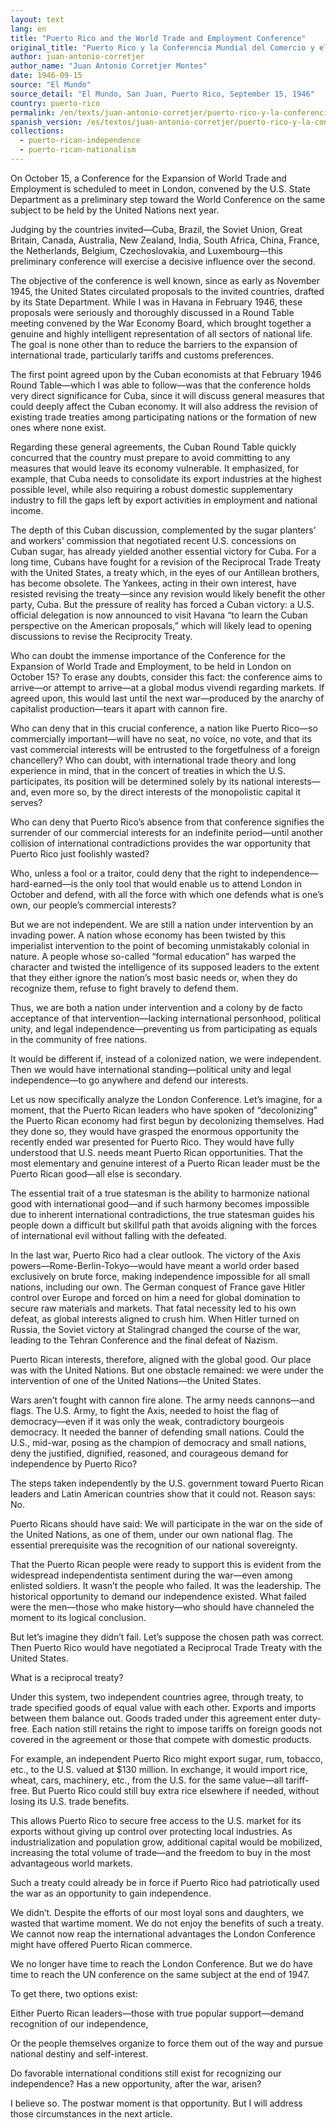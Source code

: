 ```yaml
---
layout: text
lang: en
title: "Puerto Rico and the World Trade and Employment Conference"
original_title: "Puerto Rico y la Conferencia Mundial del Comercio y el Empleo"
author: juan-antonio-corretjer
author_name: "Juan Antonio Corretjer Montes"
date: 1946-09-15
source: "El Mundo"
source_detail: "El Mundo, San Juan, Puerto Rico, September 15, 1946"
country: puerto-rico
permalink: /en/texts/juan-antonio-corretjer/puerto-rico-y-la-conferencia-mundial-del-comercio-y-el-empleo
spanish_version: /es/textos/juan-antonio-corretjer/puerto-rico-y-la-conferencia-mundial-del-comercio-y-el-empleo
collections:
  - puerto-rican-independence
  - puerto-rican-nationalism
---
```


On October 15, a Conference for the Expansion of World Trade and Employment is scheduled to meet in London, convened by the U.S. State Department as a preliminary step toward the World Conference on the same subject to be held by the United Nations next year.

Judging by the countries invited—Cuba, Brazil, the Soviet Union, Great Britain, Canada, Australia, New Zealand, India, South Africa, China, France, the Netherlands, Belgium, Czechoslovakia, and Luxembourg—this preliminary conference will exercise a decisive influence over the second.

The objective of the conference is well known, since as early as November 1945, the United States circulated proposals to the invited countries, drafted by its State Department. While I was in Havana in February 1946, these proposals were seriously and thoroughly discussed in a Round Table meeting convened by the War Economy Board, which brought together a genuine and highly intelligent representation of all sectors of national life. The goal is none other than to reduce the barriers to the expansion of international trade, particularly tariffs and customs preferences.

The first point agreed upon by the Cuban economists at that February 1946 Round Table—which I was able to follow—was that the conference holds very direct significance for Cuba, since it will discuss general measures that could deeply affect the Cuban economy. It will also address the revision of existing trade treaties among participating nations or the formation of new ones where none exist.

Regarding these general agreements, the Cuban Round Table quickly concurred that the country must prepare to avoid committing to any measures that would leave its economy vulnerable. It emphasized, for example, that Cuba needs to consolidate its export industries at the highest possible level, while also requiring a robust domestic supplementary industry to fill the gaps left by export activities in employment and national income.

The depth of this Cuban discussion, complemented by the sugar planters’ and workers’ commission that negotiated recent U.S. concessions on Cuban sugar, has already yielded another essential victory for Cuba. For a long time, Cubans have fought for a revision of the Reciprocal Trade Treaty with the United States, a treaty which, in the eyes of our Antillean brothers, has become obsolete. The Yankees, acting in their own interest, have resisted revising the treaty—since any revision would likely benefit the other party, Cuba. But the pressure of reality has forced a Cuban victory: a U.S. official delegation is now announced to visit Havana “to learn the Cuban perspective on the American proposals,” which will likely lead to opening discussions to revise the Reciprocity Treaty.

Who can doubt the immense importance of the Conference for the Expansion of World Trade and Employment, to be held in London on October 15? To erase any doubts, consider this fact: the conference aims to arrive—or attempt to arrive—at a global modus vivendi regarding markets. If agreed upon, this would last until the next war—produced by the anarchy of capitalist production—tears it apart with cannon fire.

Who can deny that in this crucial conference, a nation like Puerto Rico—so commercially important—will have no seat, no voice, no vote, and that its vast commercial interests will be entrusted to the forgetfulness of a foreign chancellery? Who can doubt, with international trade theory and long experience in mind, that in the concert of treaties in which the U.S. participates, its position will be determined solely by its national interests—and, even more so, by the direct interests of the monopolistic capital it serves?

Who can deny that Puerto Rico’s absence from that conference signifies the surrender of our commercial interests for an indefinite period—until another collision of international contradictions provides the war opportunity that Puerto Rico just foolishly wasted?

Who, unless a fool or a traitor, could deny that the right to independence—hard-earned—is the only tool that would enable us to attend London in October and defend, with all the force with which one defends what is one’s own, our people’s commercial interests?

But we are not independent. We are still a nation under intervention by an invading power. A nation whose economy has been twisted by this imperialist intervention to the point of becoming unmistakably colonial in nature. A people whose so-called “formal education” has warped the character and twisted the intelligence of its supposed leaders to the extent that they either ignore the nation’s most basic needs or, when they do recognize them, refuse to fight bravely to defend them.

Thus, we are both a nation under intervention and a colony by de facto acceptance of that intervention—lacking international personhood, political unity, and legal independence—preventing us from participating as equals in the community of free nations.

It would be different if, instead of a colonized nation, we were independent. Then we would have international standing—political unity and legal independence—to go anywhere and defend our interests.

Let us now specifically analyze the London Conference. Let’s imagine, for a moment, that the Puerto Rican leaders who have spoken of “decolonizing” the Puerto Rican economy had first begun by decolonizing themselves. Had they done so, they would have grasped the enormous opportunity the recently ended war presented for Puerto Rico. They would have fully understood that U.S. needs meant Puerto Rican opportunities. That the most elementary and genuine interest of a Puerto Rican leader must be the Puerto Rican good—all else is secondary.

The essential trait of a true statesman is the ability to harmonize national good with international good—and if such harmony becomes impossible due to inherent international contradictions, the true statesman guides his people down a difficult but skillful path that avoids aligning with the forces of international evil without falling with the defeated.

In the last war, Puerto Rico had a clear outlook. The victory of the Axis powers—Rome-Berlin-Tokyo—would have meant a world order based exclusively on brute force, making independence impossible for all small nations, including our own. The German conquest of France gave Hitler control over Europe and forced on him a need for global domination to secure raw materials and markets. That fatal necessity led to his own defeat, as global interests aligned to crush him. When Hitler turned on Russia, the Soviet victory at Stalingrad changed the course of the war, leading to the Tehran Conference and the final defeat of Nazism.

Puerto Rican interests, therefore, aligned with the global good. Our place was with the United Nations. But one obstacle remained: we were under the intervention of one of the United Nations—the United States.

Wars aren’t fought with cannon fire alone. The army needs cannons—and flags. The U.S. Army, to fight the Axis, needed to hoist the flag of democracy—even if it was only the weak, contradictory bourgeois democracy. It needed the banner of defending small nations. Could the U.S., mid-war, posing as the champion of democracy and small nations, deny the justified, dignified, reasoned, and courageous demand for independence by Puerto Rico?

The steps taken independently by the U.S. government toward Puerto Rican leaders and Latin American countries show that it could not. Reason says: No.

Puerto Ricans should have said: We will participate in the war on the side of the United Nations, as one of them, under our own national flag. The essential prerequisite was the recognition of our national sovereignty.

That the Puerto Rican people were ready to support this is evident from the widespread independentista sentiment during the war—even among enlisted soldiers. It wasn’t the people who failed. It was the leadership. The historical opportunity to demand our independence existed. What failed were the men—those who make history—who should have channeled the moment to its logical conclusion.

But let’s imagine they didn’t fail. Let’s suppose the chosen path was correct. Then Puerto Rico would have negotiated a Reciprocal Trade Treaty with the United States.

What is a reciprocal treaty?

Under this system, two independent countries agree, through treaty, to trade specified goods of equal value with each other. Exports and imports between them balance out. Goods traded under this agreement enter duty-free. Each nation still retains the right to impose tariffs on foreign goods not covered in the agreement or those that compete with domestic products.

For example, an independent Puerto Rico might export sugar, rum, tobacco, etc., to the U.S. valued at $130 million. In exchange, it would import rice, wheat, cars, machinery, etc., from the U.S. for the same value—all tariff-free. But Puerto Rico could still buy extra rice elsewhere if needed, without losing its U.S. trade benefits.

This allows Puerto Rico to secure free access to the U.S. market for its exports without giving up control over protecting local industries. As industrialization and population grow, additional capital would be mobilized, increasing the total volume of trade—and the freedom to buy in the most advantageous world markets.

Such a treaty could already be in force if Puerto Rico had patriotically used the war as an opportunity to gain independence.

We didn’t. Despite the efforts of our most loyal sons and daughters, we wasted that wartime moment. We do not enjoy the benefits of such a treaty. We cannot now reap the international advantages the London Conference might have offered Puerto Rican commerce.

We no longer have time to reach the London Conference. But we do have time to reach the UN conference on the same subject at the end of 1947.

To get there, two options exist:

Either Puerto Rican leaders—those with true popular support—demand recognition of our independence,

Or the people themselves organize to force them out of the way and pursue national destiny and self-interest.

Do favorable international conditions still exist for recognizing our independence?
Has a new opportunity, after the war, arisen?

I believe so. The postwar moment is that opportunity.
But I will address those circumstances in the next article.